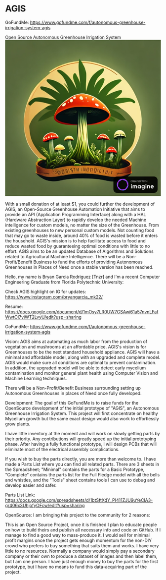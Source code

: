 # AGIS
GoFundMe: https://www.gofundme.com/f/autonomous-greenhouse-irrigation-system-agis

Open Source Autonomous Greenhouse Irrigation System
![Autonomous Greenhouse Irrigation System](https://raw.githubusercontent.com/Tnzr/AGIS/main/AGIS.jpg)

With a small donation of at least $1, you could further the development of AGIS, an Open-Source Greenhouse Automation Initiative that aims to provide an API (Application Programming Interface) along with a HAL (Hardware Abstraction Layer) to rapidly develop the needed Machine intelligence for custom models, no matter the size of the Greenhouse. From existing greenhouses to new personal custom models. Not counting food that may go to waste inside, around 40% of food is wasted before it enters the household. AGIS's mission is to help facilitate access to food and reduce wasted food by guaranteeing optimal conditions with little to no effort. AGIS aims to be an updated Database of Algorithms and Solutions related to Agricultural Machine Intelligence. There will be a Non-Profit/Benefit Business to fund the efforts of providing Autonomous Greenhouses in Places of Need once a stable version has been reached.

Hello, my name is Bryan Garcia Rodriguez [Tnzr] and I'm a recent Computer Engineering Graduate from Florida Polytechnic University:

Check AGIS highlight on IG for updates:
https://www.instagram.com/bryangarcia_mk22/

Resume: https://docs.google.com/document/d/1mOsy7LR0UW7GSAwi61a57nvnLFafWwtOI7viWT2LvyU/edit?usp=sharing

GoFundMe: https://www.gofundme.com/f/autonomous-greenhouse-irrigation-system-agis

Vision:
AGIS aims at automating as much labor from the production of vegetation and mushrooms at an affordable price. AGIS's vision is for Greenhouses to be the next standard household appliance. AGIS will have a minimal and affordable model, along with an upgraded and complete model. AGIS would make sure all conditions are optimal to prevent contamination. In addition, the upgraded model will be able to detect early mycelium contamination and monitor general plant health using Computer Vision and Machine Learning techniques.

There will be a Non-Profit/Benefit Business surrounding setting up Autonomous Greenhouses in places of Need once fully developed.


Development:
The goal of this GoFundMe is to raise funds for the OpenSource development of the initial prototype of "AGIS", an Autonomous Greenhouse Irrigation System. This project will first concentrate on healthy Mycelium growth but the same exact design would also work to effortlessly grow plants.

I have little inventory at the moment and will work on slowly getting parts by their priority. Any contributions will greatly speed up the initial prototyping phase. After having a fully functional prototype, I will design PCBs that will eliminate most of the electrical assembly complications.

If you wish to buy the parts directly, you are more than welcome to. I have made a Parts List where you can find all related parts. There are 3 sheets in the Spreadsheet; "Minimal" contains the parts for a Basic Prototype, "Complete" contains the parts list for the Full Fledge model with all the bells and whistles, and the "Tools" sheet contains tools I can use to debug and develop easier and safer.

Parts List Link: https://docs.google.com/spreadsheets/d/1btSftXdY_PI411ZJU9uYeClA3-gr406x3UhjofyOFcw/edit?usp=sharing


OpenSource:
I am bringing this project to the community for 2 reasons:

This is an Open Source Project, once it is finished I plan to educate people on how to build theirs and publish all necessary info and code on GitHub. If I manage to find a good way to mass-produce it. I would sell for minimal profit margins once the project gets enough momentum for the non-DIY crowd who prefers to buy something that suits them and works.
I have very little to no resources. Normally a company would simply pay a secondary company or their own to produce a dataset of images and then label them, but I am one person. I have just enough money to buy the parts for the first prototype, but I have no means to fund this data-acquiring part of the project.
